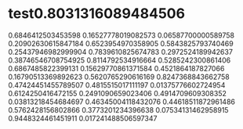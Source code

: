# test0.8031316089484506
0.6846412503453598
0.16527778019082573
0.06587700000589758
0.20902630615847184
0.6523954970358905
0.5843825793740469
0.25437946982999904
0.7839610825674783
0.2972524189942637
0.38746546708754925
0.8114792534916664
0.5285242300861406
0.6867485822399131
0.15629770861371584
0.4521864187827066
0.16790513369892623
0.5620765290616169
0.8247368843662758
0.47424451455789507
0.4815515017111197
0.01375776602724954
0.6124250416472155
0.2491090659023406
0.4914709609308352
0.03813218454684697
0.46345004118432076
0.44618511872961486
0.5762428156802866
0.3773201234396638
0.07534131462958915
0.9448324461451911
0.017241488506597347
